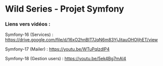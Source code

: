 # Wild Series - Projet Symfony

### Liens vers vidéos :

Symfony-16 (Services) : https://drive.google.com/file/d/16xO2hnBIT7JqN6m83YjJitauOHOIjhET/view

Symfony-17 (Mailer) :  https://youtu.be/WTuPqlzdlP4 

Symfony-18 (Gestion users) : https://youtu.be/5ek4Bg7mAl4 
